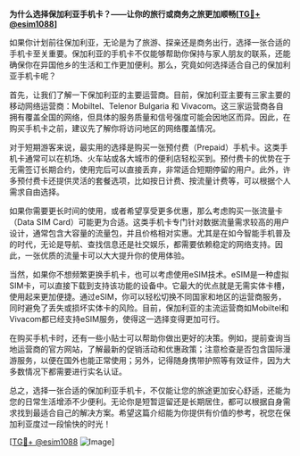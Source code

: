 **为什么选择保加利亚手机卡？——让你的旅行或商务之旅更加顺畅[[TG💪+ @esim1088](https://t.me/s/esim1088)]**

如果你计划前往保加利亚，无论是为了旅游、探亲还是商务出行，选择一张合适的手机卡至关重要。保加利亚的手机卡不仅能够帮助你保持与家人朋友的联系，还能确保你在异国他乡的生活和工作更加便利。那么，究竟如何选择适合自己的保加利亚手机卡呢？

首先，让我们了解一下保加利亚的主要运营商。目前，保加利亚主要有三家主要的移动网络运营商：Mobiltel、Telenor Bulgaria 和 Vivacom。这三家运营商各自拥有覆盖全国的网络，但具体的服务质量和信号强度可能会因地区而异。因此，在购买手机卡之前，建议先了解你将访问地区的网络覆盖情况。

对于短期游客来说，最实用的选择是购买一张预付费（Prepaid）手机卡。这类手机卡通常可以在机场、火车站或各大城市的便利店轻松买到。预付费卡的优势在于无需签订长期合约，使用完后可以直接丢弃，非常适合短期停留的用户。此外，许多预付费卡还提供灵活的套餐选项，比如按日计费、按流量计费等，可以根据个人需求自由选择。

如果你需要更长时间的使用，或者希望享受更多优惠，那么考虑购买一张流量卡（Data SIM Card）可能更为合适。这类手机卡专门针对数据流量需求较高的用户设计，通常包含大容量的流量包，并且价格相对实惠。尤其是在如今智能手机普及的时代，无论是导航、查找信息还是社交娱乐，都需要依赖稳定的网络支持。因此，一张优质的流量卡可以大大提升你的使用体验。

当然，如果你不想频繁更换手机卡，也可以考虑使用eSIM技术。eSIM是一种虚拟SIM卡，可以直接下载到支持该功能的设备中。它最大的优点就是无需实体卡槽，使用起来更加便捷。通过eSIM，你可以轻松切换不同国家和地区的运营商服务，同时避免了丢失或损坏实体卡的风险。目前，保加利亚的主流运营商如Mobiltel和Vivacom都已经支持eSIM服务，使得这一选择变得更加可行。

在购买手机卡时，还有一些小贴士可以帮助你做出更好的决策。例如，提前查询当地运营商的官方网站，了解最新的促销活动和优惠政策；注意检查是否包含国际漫游服务，以便在国外也能正常使用；另外，记得随身携带护照等有效证件，因为大多数情况下都需要进行实名认证。

总之，选择一张合适的保加利亚手机卡，不仅能让您的旅途更加安心舒适，还能为您的日常生活增添不少便利。无论你是短暂逗留还是长期居住，都可以根据自身需求找到最适合自己的解决方案。希望这篇介绍能为你提供有价值的参考，祝您在保加利亚度过一段愉快的时光！

[[TG💪+ @esim1088](https://t.me/s/esim1088) ![Image](https://i.postimg.cc/4NQfJmqS/Snipaste-2025-05-13-00-14-12.png)]